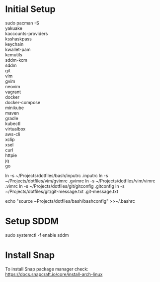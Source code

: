 
# Initial Setup

sudo pacman -S \
  yakuake \
  kaccounts-providers \
  ksshaskpass \
  keychain \
  kwallet-pam \
  kcmutils \
  sddm-kcm \
  sddm \
  git \
  vim \
  gvim \
  neovim \
  vagrant \
  docker \
  docker-compose \
  minikube \
  maven \
  gradle \
  kubectl \
  virtualbox \
  aws-cli \
  xclip \
  xsel \
  curl \
  httpie \
  jq \
  go

ln -s ~/Projects/dotfiles/bash/inputrc .inputrc
ln -s ~/Projects/dotfiles/vim/gvimrc .gvimrc
ln -s ~/Projects/dotfiles/vim/vimrc .vimrc
ln -s ~/Projects/dotfiles/git/gitconfig .gitconfig
ln -s ~/Projects/dotfiles/git/git-message.txt .git-message.txt

echo "source ~Projects/dotfiles/bash/bashconfig" >>~/.bashrc

# Setup SDDM

sudo systemctl -f enable sddm

# Install Snap

To install Snap package manager check: https://docs.snapcraft.io/core/install-arch-linux
